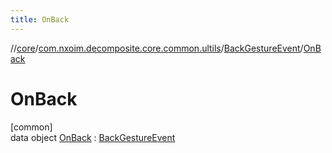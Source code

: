 ```yaml
---
title: OnBack
---
```

//[core](../../../../index.html)/[com.nxoim.decomposite.core.common.ultils](../../index.html)/[BackGestureEvent](../index.html)/[OnBack](index.html)



# OnBack



[common]\
data object [OnBack](index.html) : [BackGestureEvent](../index.html)


